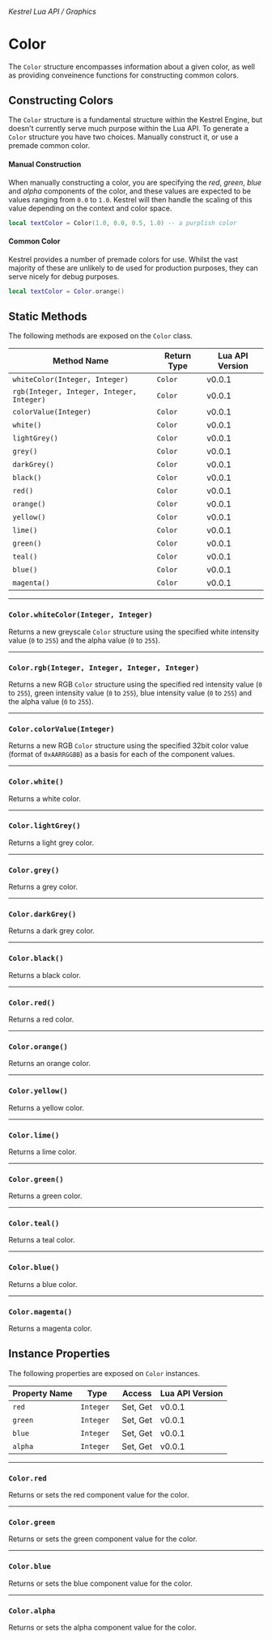 ###### Kestrel Lua API / Graphics

# Color

The `Color` structure encompasses information about a given color, as well as providing conveinence functions for constructing common colors.

## Constructing Colors

The `Color` structure is a fundamental structure within the Kestrel Engine, but doesn't currently serve much purpose within the Lua API. To generate a `Color` structure you have two choices. Manually construct it, or use a premade common color.

#### Manual Construction
When manually constructing a color, you are specifying the _red_, _green_, _blue_ and _alpha_ components of the color, and these values are expected to be values ranging from `0.0` to `1.0`. Kestrel will then handle the scaling of this value depending on the context and color space.

```lua
local textColor = Color(1.0, 0.0, 0.5, 1.0) -- a purplish color
```

#### Common Color
Kestrel provides a number of premade colors for use. Whilst the vast majority of these are unlikely to de used for production purposes, they can serve nicely for debug purposes.

```lua
local textColor = Color.orange()
```

## Static Methods
The following methods are exposed on the `Color` class.

| Method Name | Return Type | Lua API Version |
| --- | --- | --- |
| `whiteColor(Integer, Integer)` | `Color` | v0.0.1 |
| `rgb(Integer, Integer, Integer, Integer)` | `Color` | v0.0.1 |
| `colorValue(Integer)` | `Color` | v0.0.1 |
| `white()` | `Color` | v0.0.1 |
| `lightGrey()` | `Color` | v0.0.1 |
| `grey()` | `Color` | v0.0.1 |
| `darkGrey()` | `Color` | v0.0.1 |
| `black()` | `Color` | v0.0.1 |
| `red()` | `Color` | v0.0.1 |
| `orange()` | `Color` | v0.0.1 |
| `yellow()` | `Color` | v0.0.1 |
| `lime()` | `Color` | v0.0.1 |
| `green()` | `Color` | v0.0.1 |
| `teal()` | `Color` | v0.0.1 |
| `blue()` | `Color` | v0.0.1 |
| `magenta()` | `Color` | v0.0.1 |

---
### `Color.whiteColor(Integer, Integer)`
Returns a new greyscale `Color` structure using the specified white intensity value (`0` to `255`) and the alpha value (`0` to `255`).

---
### `Color.rgb(Integer, Integer, Integer, Integer)`
Returns a new RGB `Color` structure using the specified red intensity value (`0` to `255`), green intensity value (`0` to `255`), blue intensity value (`0` to `255`) and the alpha value (`0` to `255`).

---
### `Color.colorValue(Integer)`
Returns a new RGB `Color` structure using the specified 32bit color value (format of `0xAARRGGBB`) as a basis for each of the component values.

---
### `Color.white()`
Returns a white color.

---
### `Color.lightGrey()`
Returns a light grey color.

---
### `Color.grey()`
Returns a grey color.

---
### `Color.darkGrey()`
Returns a dark grey color.

---
### `Color.black()`
Returns a black color.

---
### `Color.red()`
Returns a red color.

---
### `Color.orange()`
Returns an orange color.

---
### `Color.yellow()`
Returns a yellow color.

---
### `Color.lime()`
Returns a lime color.

---
### `Color.green()`
Returns a green color.

---
### `Color.teal()`
Returns a teal color.

---
### `Color.blue()`
Returns a blue color.

---
### `Color.magenta()`
Returns a magenta color.


## Instance Properties

The following properties are exposed on `Color` instances.

| Property Name | Type | Access | Lua API Version |
| --- | --- | --- | --- |
| `red` | `Integer ` | Set, Get | v0.0.1 |
| `green` | `Integer` | Set, Get | v0.0.1 |
| `blue` | `Integer` | Set, Get | v0.0.1 |
| `alpha` | `Integer ` | Set, Get | v0.0.1 |

---
### `Color.red`
Returns or sets the red component value for the color.

---
### `Color.green`
Returns or sets the green component value for the color.

---
### `Color.blue`
Returns or sets the blue component value for the color.

---
### `Color.alpha`
Returns or sets the alpha component value for the color.